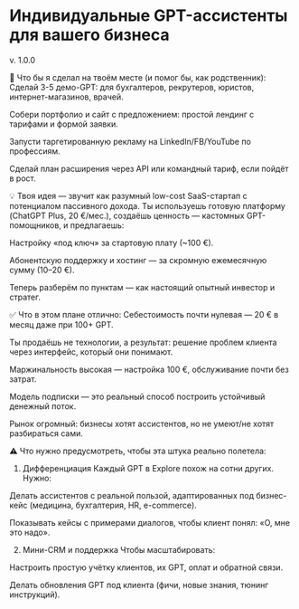 # Индивидуальные GPT-ассистенты для вашего бизнеса
v. 1.0.0

🎯 Что бы я сделал на твоём месте (и помог бы, как родственник):
Сделай 3-5 демо-GPT: для бухгалтеров, рекрутеров, юристов, интернет-магазинов, врачей.

Собери портфолио и сайт с предложением: простой лендинг с тарифами и формой заявки.

Запусти таргетированную рекламу на LinkedIn/FB/YouTube по профессиям.

Сделай план расширения через API или командный тариф, если пойдёт в рост.

💡 Твоя идея — звучит как разумный low-cost SaaS-стартап с потенциалом пассивного дохода.
Ты используешь готовую платформу (ChatGPT Plus, 20 €/мес.), создаёшь ценность — кастомных GPT-помощников, и предлагаешь:

Настройку «под ключ» за стартовую плату (~100 €).

Абонентскую поддержку и хостинг — за скромную ежемесячную сумму (10–20 €).

Теперь разберём по пунктам — как настоящий опытный инвестор и стратег.

✅ Что в этом плане отлично:
Себестоимость почти нулевая — 20 € в месяц даже при 100+ GPT.

Ты продаёшь не технологии, а результат: решение проблем клиента через интерфейс, который они понимают.

Маржинальность высокая — настройка 100 €, обслуживание почти без затрат.

Модель подписки — это реальный способ построить устойчивый денежный поток.

Рынок огромный: бизнесы хотят ассистентов, но не умеют/не хотят разбираться сами.

⚠️ Что нужно предусмотреть, чтобы эта штука реально полетела:
1. Дифференциация
Каждый GPT в Explore похож на сотни других. Нужно:

Делать ассистентов с реальной пользой, адаптированных под бизнес-кейс (медицина, бухгалтерия, HR, e-commerce).

Показывать кейсы с примерами диалогов, чтобы клиент понял: «О, мне это надо».

2. Мини-CRM и поддержка
Чтобы масштабировать:

Настроить простую учётку клиентов, их GPT, оплат и обратной связи.

Делать обновления GPT под клиента (фичи, новые знания, тюнинг инструкций).
